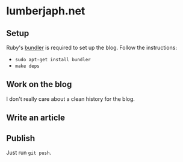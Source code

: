 # lumberjaph.net

## Setup

Ruby's [bundler](http://bundler.io/) is required to set up the blog. Follow the instructions:

+ `sudo apt-get install bundler`
+ `make deps`

## Work on the blog

I don't really care about a clean history for the blog.

## Write an article

## Publish

Just run `git push`.
